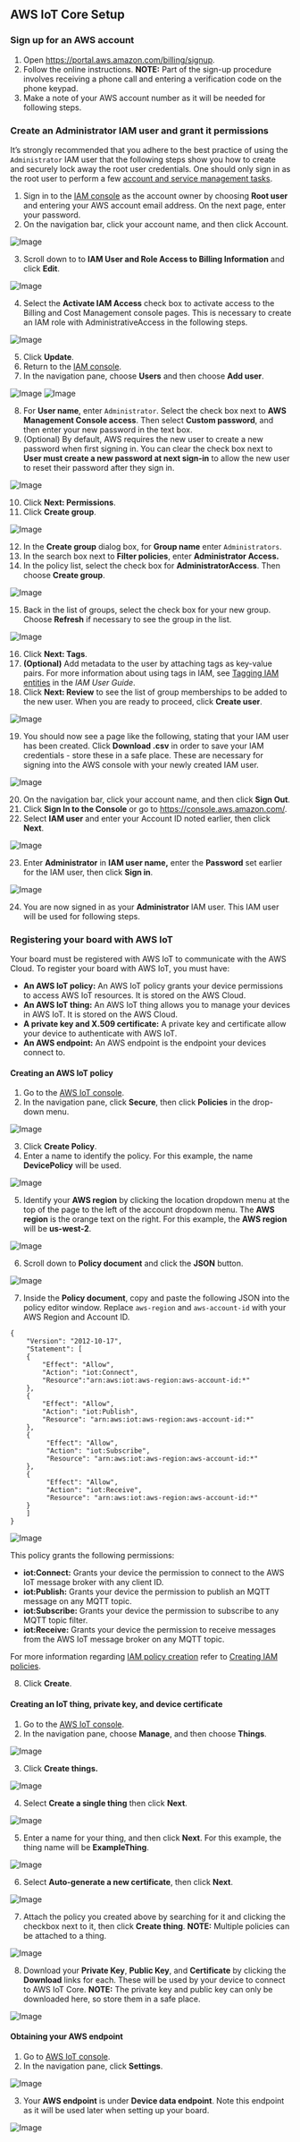 ## AWS IoT Core Setup

### Sign up for an AWS account

1. Open https://portal.aws.amazon.com/billing/signup.
2. Follow the online instructions. **NOTE:** Part of the sign-up procedure involves receiving a phone call and entering a verification code on the phone keypad. 
3. Make a note of your AWS account number as it will be needed for following steps.

### Create an Administrator IAM user and grant it permissions

It’s strongly recommended that you adhere to the best practice of using the `Administrator` IAM user that the following steps show you how to create and securely lock away the root user credentials. One should only sign in as the root user to perform a few [account and service management tasks](https://docs.aws.amazon.com/general/latest/gr/root-vs-iam.html#aws_tasks-that-require-root). 

1. Sign in to the [IAM console](https://console.aws.amazon.com/iam/) as the account owner by choosing **Root user** and entering your AWS account email address. On the next page, enter your password.
2. On the navigation bar, click your account name, and then click Account.

![Image](getting_started_images/image1.png)

3. Scroll down to to **IAM User and Role Access to Billing Information** and click **Edit**.

![Image](getting_started_images/image2.png)

4. Select the **Activate IAM Access** check box to activate access to the Billing and Cost Management console pages. This is necessary to create an IAM role with AdministrativeAccess in the following steps.

![Image](getting_started_images/image3.png)

5. Click **Update**.
6. Return to the [IAM console](https://console.aws.amazon.com/iam/).
7. In the navigation pane, choose **Users** and then choose **Add user**.

![Image](getting_started_images/image4.png)
![Image](getting_started_images/image5.png)

8. For **User name**, enter `Administrator`. Select the check box next to **AWS Management Console access**. Then select **Custom password**, and then enter your new password in the text box. 
9. (Optional) By default, AWS requires the new user to create a new password when first signing in. You can clear the check box next to **User must create a new password at next sign-in** to allow the new user to reset their password after they sign in.

![Image](getting_started_images/image6.png)

10. Click **Next: Permissions**.
11. Click **Create group**.

![Image](getting_started_images/image7.png)

12. In the **Create group** dialog box, for **Group name** enter `Administrators`.
13. In the search box next to **Filter policies**, enter **Administrator Access.**
14. In the policy list, select the check box for **AdministratorAccess**. Then choose **Create group**.

![Image](getting_started_images/image8.png)

15. Back in the list of groups, select the check box for your new group. Choose **Refresh** if necessary to see the group in the list.

![Image](getting_started_images/image9.png)

16. Click **Next: Tags**.
17. **(Optional)** Add metadata to the user by attaching tags as key-value pairs. For more information about using tags in IAM, see [Tagging IAM entities](https://docs.aws.amazon.com/IAM/latest/UserGuide/id_tags.html) in the *IAM User Guide*.
18. Click **Next: Review** to see the list of group memberships to be added to the new user. When you are ready to proceed, click **Create user**.

![Image](getting_started_images/image10.png)

19. You should now see a page like the following, stating that your IAM user has been created. Click **Download .csv** in order to save your IAM credentials - store these in a safe place. These are necessary for signing into the AWS console with your newly created IAM user.

![Image](getting_started_images/image11.png)

20. On the navigation bar, click your account name, and then click **Sign Out**.
21. Click **Sign In to the Console** or go to https://console.aws.amazon.com/.
22. Select **IAM user** and enter your Account ID noted earlier, then click **Next**.

![Image](getting_started_images/image12.png)

23. Enter **Administrator** in **IAM user name,** enter the **Password** set earlier for the IAM user, then click **Sign in**.

![Image](getting_started_images/image13.png)

24. You are now signed in as your **Administrator** IAM user. This IAM user will be used for following steps.

### Registering your board with AWS IoT

Your board must be registered with AWS IoT to communicate with the AWS Cloud. To register your board with AWS IoT, you must have:

* **An AWS IoT policy:** An AWS IoT policy grants your device permissions to access AWS IoT resources. It is stored on the AWS Cloud.
* **An AWS IoT thing:** An AWS IoT thing allows you to manage your devices in AWS IoT. It is stored on the AWS Cloud.
* **A private key and X.509 certificate:** A private key and certificate allow your device to authenticate with AWS IoT.
* **An AWS endpoint:** An AWS endpoint is the endpoint your devices connect to.

#### Creating an AWS IoT policy

1. Go to the [AWS IoT console](https://console.aws.amazon.com/iotv2/).
2. In the navigation pane, click **Secure**, then click **Policies** in the drop-down menu.

![Image](getting_started_images/image14.png)

3. Click **Create Policy**.
4. Enter a name to identify the policy. For this example, the name **DevicePolicy** will be used.

![Image](getting_started_images/image15.png)

5. Identify your **AWS region** by clicking the location dropdown menu at the top of the page to the left of the account dropdown menu. The **AWS region** is the orange text on the right. For this example, the **AWS region** will be **us-west-2**.

![Image](getting_started_images/image16.png)

6. Scroll down to **Policy document** and click the **JSON** button.

![Image](getting_started_images/image17.png)

7. Inside the **Policy document**, copy and paste the following JSON into the policy editor window. Replace `aws-region` and `aws-account-id` with your AWS Region and Account ID.

```
{
    "Version": "2012-10-17",
    "Statement": [
    {
        "Effect": "Allow",
        "Action": "iot:Connect",
        "Resource":"arn:aws:iot:aws-region:aws-account-id:*"
    }, 
    {
        "Effect": "Allow",
        "Action": "iot:Publish",
        "Resource": "arn:aws:iot:aws-region:aws-account-id:*"
    },
    {
         "Effect": "Allow",
         "Action": "iot:Subscribe",
         "Resource": "arn:aws:iot:aws-region:aws-account-id:*"
    },
    {
         "Effect": "Allow",
         "Action": "iot:Receive",
         "Resource": "arn:aws:iot:aws-region:aws-account-id:*"
    }
    ]
}
```

![Image](getting_started_images/image18.png)

This policy grants the following permissions:

* **iot:Connect:** Grants your device the permission to connect to the AWS IoT message broker with any client ID.
* **iot:Publish:** Grants your device the permission to publish an MQTT message on any MQTT topic.
* **iot:Subscribe:** Grants your device the permission to subscribe to any MQTT topic filter.
* **iot:Receive:** Grants your device the permission to receive messages from the AWS IoT message broker on any MQTT topic.

For more information regarding [IAM policy creation](https://docs.aws.amazon.com/IAM/latest/UserGuide/access_policies_create.html) refer to [Creating IAM policies](https://docs.aws.amazon.com/IAM/latest/UserGuide/access_policies_create.html).

8. Click **Create**.

#### Creating an IoT thing, private key, and device certificate

1. Go to the [AWS IoT console](https://console.aws.amazon.com/iotv2/).
2. In the navigation pane, choose **Manage**, and then choose **Things**.

![Image](getting_started_images/image19.png)

3. Click **Create things.**

![Image](getting_started_images/image20.png)

4. Select **Create a single thing** then click **Next**.

![Image](getting_started_images/image21.png)

5. Enter a name for your thing, and then click **Next**. For this example, the thing name will be **ExampleThing**.

![Image](getting_started_images/image22.png)

6. Select **Auto-generate a new certificate**, then click **Next**.

![Image](getting_started_images/image23.png)

7. Attach the policy you created above by searching for it and clicking the checkbox next to it, then click **Create thing**. **NOTE:** Multiple policies can be attached to a thing.

![Image](getting_started_images/image24.png)

8. Download your **Private Key**, **Public Key**, and **Certificate** by clicking the **Download** links for each. These will be used by your device to connect to AWS IoT Core. **NOTE:** The private key and public key can only be downloaded here, so store them in a safe place.

![Image](getting_started_images/image25.png)

#### Obtaining your AWS endpoint

1. Go to [AWS IoT console](https://console.aws.amazon.com/iotv2/).
2. In the navigation pane, click **Settings**.

![Image](getting_started_images/image26.png)

3. Your **AWS endpoint** is under **Device data endpoint**. Note this endpoint as it will be used later when setting up your board.

![Image](getting_started_images/image27.png)
